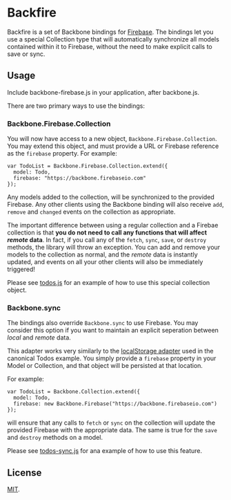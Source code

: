 Backfire
========
Backfire is a set of Backbone bindings for [Firebase](http://www.firebase.com).
The bindings let you use a special Collection type that will automatically
synchronize all models contained within it to Firebase, without the need
to make explicit calls to save or sync.

Usage
-----
Include backbone-firebase.js in your application, after backbone.js.

There are two primary ways to use the bindings:

### Backbone.Firebase.Collection

You will now have access to a new object, `Backbone.Firebase.Collection`. You
may extend this object, and must provide a URL or Firebase reference as the
`firebase` property. For example:

    var TodoList = Backbone.Firebase.Collection.extend({
      model: Todo,
      firebase: "https://backbone.firebaseio.com"
    });

Any models added to the collection, will be synchronized to the provided
Firebase. Any other clients using the Backbone binding will also receive
`add`, `remove` and `changed` events on the collection as appropriate.

The important difference between using a regular collection and a Firebae
collection is that **you do not need to call any functions that will affect
_remote_ data**. In fact, if you call any of the `fetch`, `sync`, `save`, or
`destroy` methods, the library will throw an exception. You can add and remove
your models to the collection as normal, and the _remote_ data is instantly
updated, and events on all your other clients will also be immediately
triggered!

Please see [todos.js](https://github.com/firebase/backfire/blob/master/todos.js)
for an example of how to use this special collection object.

### Backbone.sync

The bindings also override `Backbone.sync` to use Firebase. You may consider
this option if you want to maintain an explicit seperation between _local_ and
_remote_ data.

This adapter works very similarly to the
[localStorage adapter](http://documentcloud.github.com/backbone/docs/backbone-localstorage.html)
used in the canonical Todos example. You simply provide a `firebase` property
in your Model or Collection, and that object will be persisted at that location.

For example:

    var TodoList = Backbone.Collection.extend({
      model: Todo,
      firebase: new Backbone.Firebase("https://backbone.firebaseio.com")
    });

will ensure that any calls to `fetch` or `sync` on the collection will update
the provided Firebase with the appropriate data. The same is true for the
`save` and `destroy` methods on a model.

Please see [todos-sync.js](https://github.com/firebase/backfire/blob/master/todos-sync.js)
for ana example of how to use this feature.

License
-------
[MIT](http://firebase.mit-license.org).
